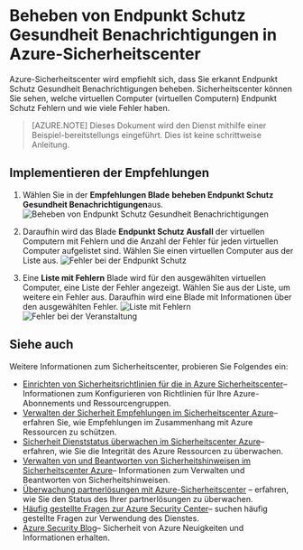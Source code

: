<properties
   pageTitle="Beheben Endpunkt Schutz Gesundheit Benachrichtigungen in Azure-Sicherheitscenter | Microsoft Azure"
   description="Dieses Dokument wird gezeigt, wie Azure Sicherheitscenter empfohlen **beheben Endpunkt Schutz Gesundheit Benachrichtigungen**implementieren."
   services="security-center"
   documentationCenter="na"
   authors="TerryLanfear"
   manager="MBaldwin"
   editor=""/>

<tags
   ms.service="security-center"
   ms.devlang="na"
   ms.topic="article"
   ms.tgt_pltfrm="na"
   ms.workload="na"
   ms.date="07/29/2016"
   ms.author="terrylan"/>

# <a name="resolve-endpoint-protection-health-alerts-in-azure-security-center"></a>Beheben von Endpunkt Schutz Gesundheit Benachrichtigungen in Azure-Sicherheitscenter

Azure-Sicherheitscenter wird empfiehlt sich, dass Sie erkannt Endpunkt Schutz Gesundheit Benachrichtigungen beheben.  Sicherheitscenter können Sie sehen, welche virtuellen Computer (virtuellen Computern) Endpunkt Schutz Fehlern und wie viele Fehler haben.

> [AZURE.NOTE] Dieses Dokument wird den Dienst mithilfe einer Beispiel-bereitstellungs eingeführt. Dies ist keine schrittweise Anleitung.

## <a name="implement-the-recommendation"></a>Implementieren der Empfehlungen

1. Wählen Sie in der **Empfehlungen Blade** **beheben Endpunkt Schutz Gesundheit Benachrichtigungen**aus.
![Beheben von Endpunkt Schutz Gesundheit Benachrichtigungen][1]

2. Daraufhin wird das Blade **Endpunkt Schutz Ausfall** der virtuellen Computern mit Fehlern und die Anzahl der Fehler für jeden virtuellen Computer aufgelistet sind. Wählen Sie einen virtuellen Computer aus der Liste aus.
![Fehler bei der Endpunkt Schutz][2]

3. Eine **Liste mit Fehlern** Blade wird für den ausgewählten virtuellen Computer, eine Liste der Fehler angezeigt. Wählen Sie aus der Liste, um weitere ein Fehler aus. Daraufhin wird eine Blade mit Informationen über den ausgewählten Fehler.
![Liste mit Fehlern][3]
  ![Fehler bei der Veranstaltung][4]

## <a name="see-also"></a>Siehe auch

Weitere Informationen zum Sicherheitscenter, probieren Sie Folgendes ein:

- [Einrichten von Sicherheitsrichtlinien für die in Azure Sicherheitscenter](security-center-policies.md)– Informationen zum Konfigurieren von Richtlinien für Ihre Azure-Abonnements und Ressourcengruppen.
- [Verwalten der Sicherheit Empfehlungen im Sicherheitscenter Azure](security-center-recommendations.md)– erfahren Sie, wie Empfehlungen im Zusammenhang mit Azure Ressourcen zu schützen.
- [Sicherheit Dienststatus überwachen im Sicherheitscenter Azure](security-center-monitoring.md)– erfahren, wie Sie die Integrität des Azure Ressourcen zu überwachen.
- [Verwalten von und Beantworten von Sicherheitshinweisen im Sicherheitscenter Azure](security-center-managing-and-responding-alerts.md)– Informationen zum Verwalten und Beantworten von Sicherheitshinweisen.
- [Überwachung partnerlösungen mit Azure-Sicherheitscenter](security-center-partner-solutions.md) – erfahren, wie Sie den Status des Ihrer partnerlösungen zu überwachen.
- [Häufig gestellte Fragen zur Azure Security Center](security-center-faq.md)– suchen häufig gestellte Fragen zur Verwendung des Dienstes.
- [Azure Security Blog](http://blogs.msdn.com/b/azuresecurity/)– Sicherheit von Azure Neuigkeiten und Informationen erhalten.

<!--Image references-->
[1]: ./media/security-center-resolve-endpoint-protection/resolve-endpoint-protection.png
[2]: ./media/security-center-resolve-endpoint-protection/endpoint-protection-failure.png
[3]: ./media/security-center-resolve-endpoint-protection/failure-list.png
[4]: ./media/security-center-resolve-endpoint-protection/failure-event.png
